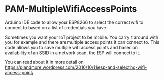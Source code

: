 # PAM-MultipleWifiAccessPoints

Arduino IDE code to allow your ESP8266 to select the correct wifi to connect to based on a list of credentials you have.

Sometimes you want your IoT project to be mobile. You carry it around with you for example and there are multiple access points it can connect to. This code allows you to save multiple wifi access points and based on availability of an SSID in a network scan, the ESP will connect to it.

You can read about it in more detail on https://piandmore.wordpress.com/2016/10/11/esp-and-selecting-wifi-access-point/

